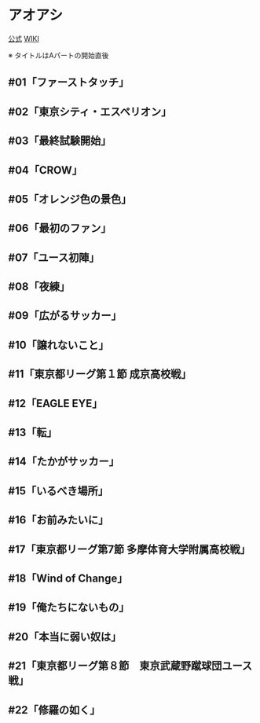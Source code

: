 # アオアシ

[公式](https://aoashi-pr.com/) 
[WIKI](https://ja.wikipedia.org/wiki/%E3%82%A2%E3%82%AA%E3%82%A2%E3%82%B7) 

※ タイトルはAパートの開始直後

## #01「ファーストタッチ」

## #02「東京シティ・エスペリオン」

## #03「最終試験開始」

## #04「CROW」

## #05「オレンジ色の景色」

## #06「最初のファン」

## #07「ユース初陣」

## #08「夜練」

## #09「広がるサッカー」

## #10「譲れないこと」

## #11「東京都リーグ第１節 成京高校戦」

## #12「EAGLE EYE」

## #13「転」

## #14「たかがサッカー」

## #15「いるべき場所」

## #16「お前みたいに」

## #17「東京都リーグ第7節 多摩体育大学附属高校戦」

## #18「Wind of Change」

## #19「俺たちにないもの」

## #20「本当に弱い奴は」

## #21「東京都リーグ第８節　東京武蔵野蹴球団ユース戦」

## #22「修羅の如く」
